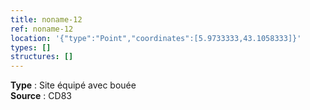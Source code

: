 ```yaml
---
title: noname-12
ref: noname-12
location: '{"type":"Point","coordinates":[5.9733333,43.1058333]}'
types: []
structures: []
---
```


**Type** : Site équipé avec bouée  
**Source** : CD83  

